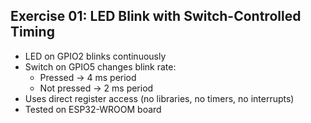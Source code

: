 ## Exercise 01: LED Blink with Switch-Controlled Timing

- LED on GPIO2 blinks continuously
- Switch on GPIO5 changes blink rate:
  - Pressed → 4 ms period
  - Not pressed → 2 ms period
- Uses direct register access (no libraries, no timers, no interrupts)
- Tested on ESP32-WROOM board

